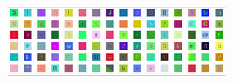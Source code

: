 <table>
<tr>
<td><img src="33.gif"></td>
<td><img src="5B.gif"></td>
<td><img src="53.gif"></td>
<td><img src="47.gif"></td>
<td><img src="28.gif"></td>
<td><img src="26.gif"></td>
<td><img src="gr1.gif"></td>
<td><img src="4A.gif"></td>
<td><img src="27.gif"></td>
<td><img src="39.gif"></td>
<td><img src="44.gif"></td>
<td><img src="42.gif"></td>
<td><img src="71.gif"></td>
<td><img src="41.gif"></td>
<td><img src="4D.gif"></td>
<td><img src="4E.gif"></td>
</tr>
<tr>
<td><img src="67.gif"></td>
<td><img src="79.gif"></td>
<td><img src="7A.gif"></td>
<td><img src="54.gif"></td>
<td><img src="6E.gif"></td>
<td><img src="72.gif"></td>
<td><img src="25.gif"></td>
<td><img src="6A.gif"></td>
<td><img src="60.gif"></td>
<td><img src="21.gif"></td>
<td><img src="5E.gif"></td>
<td><img src="2F.gif"></td>
<td><img src="69.gif"></td>
<td><img src="4F.gif"></td>
<td><img src="43.gif"></td>
<td><img src="61.gif"></td>
</tr>
<tr>
<td><img src="73.gif"></td>
<td><img src="38.gif"></td>
<td><img src="75.gif"></td>
<td><img src="6C.gif"></td>
<td><img src="5D.gif"></td>
<td><img src="7B.gif"></td>
<td><img src="78.gif"></td>
<td><img src="3A.gif"></td>
<td><img src="56.gif"></td>
<td><img src="22.gif"></td>
<td><img src="2E.gif"></td>
<td><img src="24.gif"></td>
<td><img src="51.gif"></td>
<td><img src="48.gif"></td>
<td><img src="40.gif"></td>
<td><img src="66.gif"></td>
</tr>
<tr>
<td><img src="37.gif"></td>
<td><img src="70.gif"></td>
<td><img src="32.gif"></td>
<td><img src="3E.gif"></td>
<td><img src="77.gif"></td>
<td><img src="2A.gif"></td>
<td><img src="5F.gif"></td>
<td><img src="63.gif"></td>
<td><img src="5A.gif"></td>
<td><img src="23.gif"></td>
<td><img src="6F.gif"></td>
<td><img src="35.gif"></td>
<td><img src="6B.gif"></td>
<td><img src="6D.gif"></td>
<td><img src="30.gif"></td>
<td><img src="64.gif"></td>
</tr>
<tr>
<td><img src="7D.gif"></td>
<td><img src="4C.gif"></td>
<td><img src="31.gif"></td>
<td><img src="29.gif"></td>
<td><img src="46.gif"></td>
<td><img src="3B.gif"></td>
<td><img src="55.gif"></td>
<td><img src="57.gif"></td>
<td><img src="4B.gif"></td>
<td><img src="50.gif"></td>
<td><img src="58.gif"></td>
<td><img src="7C.gif"></td>
<td><img src="34.gif"></td>
<td><img src="gr2.gif"></td>
<td><img src="3D.gif"></td>
<td><img src="59.gif"></td>
</tr>
<tr>
<td><img src="2D.gif"></td>
<td><img src="3F.gif"></td>
<td><img src="2B.gif"></td>
<td><img src="52.gif"></td>
<td><img src="49.gif"></td>
<td><img src="7E.gif"></td>
<td><img src="74.gif"></td>
<td><img src="gr3.gif"></td>
<td><img src="68.gif"></td>
<td><img src="65.gif"></td>
<td><img src="76.gif"></td>
<td><img src="45.gif"></td>
<td><img src="3C.gif"></td>
<td><img src="62.gif"></td>
<td><img src="2C.gif"></td>
<td><img src="36.gif"></td>
</tr>
</table>

